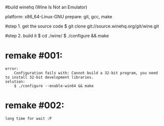 #build winehq (Wine Is Not an Emulator)

platform: x86_64-Linux-GNU
prepare: git, gcc, make

#step 1. get the source code 
    $ git clone git://source.winehq.org/git/wine.git
  
#step 2. build it
    $ cd ./wine/
    $ ./configure && make 

# remake #001:
    error: 
        Configuration fails with: Cannot build a 32-bit program, you need to install 32-bit development libraries.
    selution:
        $ ./configure --enable-win64 && make

# remake #002:
    long time for wait :P
